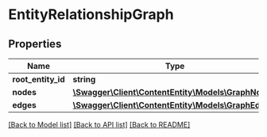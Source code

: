 # EntityRelationshipGraph

## Properties
Name | Type | Description | Notes
------------ | ------------- | ------------- | -------------
**root_entity_id** | **string** |  | [optional] 
**nodes** | [**\Swagger\Client\ContentEntity\Models\GraphNode[]**](GraphNode.md) |  | [optional] 
**edges** | [**\Swagger\Client\ContentEntity\Models\GraphEdge[]**](GraphEdge.md) |  | [optional] 

[[Back to Model list]](../README.md#documentation-for-models) [[Back to API list]](../README.md#documentation-for-api-endpoints) [[Back to README]](../README.md)


